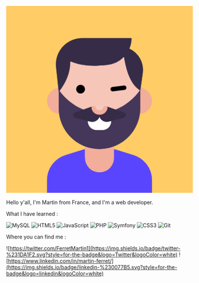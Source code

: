 ![Cover](https://github.com/MartinFerret/MartinFerret/blob/main/avatar.png) 

Hello y'all, I'm Martin from France, and I'm a web developer. 

What I have learned :


![MySQL](https://img.shields.io/badge/mysql-%2300f.svg?style=for-the-badge&logo=mysql&logoColor=white)
![HTML5](https://img.shields.io/badge/html5-%23E34F26.svg?style=for-the-badge&logo=html5&logoColor=white)
![JavaScript](https://img.shields.io/badge/javascript-%23323330.svg?style=for-the-badge&logo=javascript&logoColor=%23F7DF1E)
![PHP](https://img.shields.io/badge/php-%23777BB4.svg?style=for-the-badge&logo=php&logoColor=white)
![Symfony](https://img.shields.io/badge/symfony-%23000000.svg?style=for-the-badge&logo=symfony&logoColor=white)
![CSS3](https://img.shields.io/badge/css3-%231572B6.svg?style=for-the-badge&logo=css3&logoColor=white)
![Git](https://img.shields.io/badge/git-%23F05033.svg?style=for-the-badge&logo=git&logoColor=white)

Where you can find me :

![https://twitter.com/FerretMartin1](https://img.shields.io/badge/twitter-%231DA1F2.svg?style=for-the-badge&logo=Twitter&logoColor=white)
![https://www.linkedin.com/in/martin-ferret/](https://img.shields.io/badge/linkedin-%230077B5.svg?style=for-the-badge&logo=linkedin&logoColor=white)


